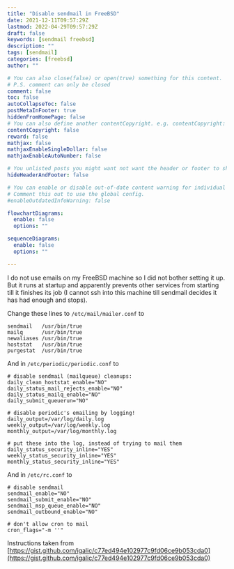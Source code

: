 ```yaml
---
title: "Disable sendmail in FreeBSD"
date: 2021-12-11T09:57:29Z
lastmod: 2022-04-29T09:57:29Z
draft: false 
keywords: [sendmail freebsd]
description: ""
tags: [sendmail]
categories: [freebsd]
author: ""

# You can also close(false) or open(true) something for this content.
# P.S. comment can only be closed
comment: false
toc: false
autoCollapseToc: false
postMetaInFooter: true 
hiddenFromHomePage: false
# You can also define another contentCopyright. e.g. contentCopyright: "This is another copyright."
contentCopyright: false
reward: false
mathjax: false
mathjaxEnableSingleDollar: false
mathjaxEnableAutoNumber: false

# You unlisted posts you might want not want the header or footer to show
hideHeaderAndFooter: false

# You can enable or disable out-of-date content warning for individual post.
# Comment this out to use the global config.
#enableOutdatedInfoWarning: false

flowchartDiagrams:
  enable: false
  options: ""

sequenceDiagrams: 
  enable: false
  options: ""

---
```


I do not use emails on my FreeBSD machine so I did not bother setting it up. But it runs at startup and apparently prevents other services from starting till it finishes its job (I cannot ssh into this machine till sendmail decides it has had enough and stops).

<!--more-->

Change these lines to `/etc/mail/mailer.conf` to 
```
sendmail   /usr/bin/true
mailq      /usr/bin/true
newaliases /usr/bin/true
hoststat   /usr/bin/true
purgestat  /usr/bin/true 
```
And in `/etc/periodic/periodic.conf` to 
```
# disable sendmail (mailqueue) cleanups:
daily_clean_hoststat_enable="NO"
daily_status_mail_rejects_enable="NO"
daily_status_mailq_enable="NO"
daily_submit_queuerun="NO"

# disable periodic's emailing by logging!
daily_output=/var/log/daily.log
weekly_output=/var/log/weekly.log
monthly_output=/var/log/monthly.log

# put these into the log, instead of trying to mail them
daily_status_security_inline="YES"
weekly_status_security_inline="YES"
monthly_status_security_inline="YES"
```
And in `/etc/rc.conf` to 
```
# disable sendmail
sendmail_enable="NO"
sendmail_submit_enable="NO"
sendmail_msp_queue_enable="NO"
sendmail_outbound_enable="NO"

# don't allow cron to mail
cron_flags="-m ''"
```

Instructions taken from
[https://gist.github.com/igalic/c77ed494e102977c9fd06ce9b053cda0](https://gist.github.com/igalic/c77ed494e102977c9fd06ce9b053cda0)
